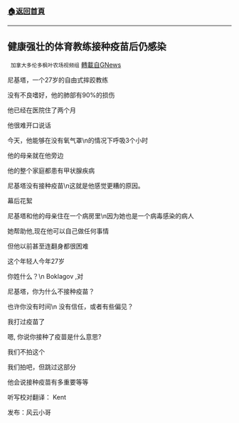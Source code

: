 ###  [:house:返回首頁](https://github.com/ourhimalayas/txt)
---


## 健康强壮的体育教练接种疫苗后仍感染
` 加拿大多伦多枫叶农场视频组` [轉載自GNews](https://gnews.org/zh-hans/1610281/)

尼基塔，一个27岁的自由式摔跤教练

没有不良嗜好，他的肺部有90%的损伤

他已经在医院住了两个月

他很难开口说话

今天，他能够在没有氧气罩\n的情况下呼吸3个小时

他的母亲就在他旁边

他的整个家庭都患有甲状腺疾病

尼基塔没有接种疫苗\n这就是他感觉更糟的原因。

幕后花絮

尼基塔和他的母亲住在一个病房里\n因为她也是一个病毒感染的病人

她帮助他,现在他可以自己做任何事情

但他以前甚至连翻身都很困难

这个年轻人今年27岁

你姓什么？\n Boklagov ,对

尼基塔，你为什么不接种疫苗？

也许你没有时间\n 没有信任，或者有些偏见？

我打过疫苗了

嗯, 你说你接种了疫苗是什么意思?

我们不拍这个

我们拍吧，但跳过这部分

他会说接种疫苗有多重要等等

听写校对翻译： Kent

发布：风云小哥
